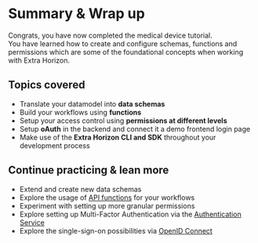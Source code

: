 # Summary & Wrap up

Congrats, you have now completed the medical device tutorial. \
You have learned how to create and configure schemas, functions and permissions which are some of the foundational concepts when working with Extra Horizon.&#x20;

## Topics covered

* Translate your datamodel into **data schemas**
* Build your workflows using **functions**
* Setup your access control using **permissions at different levels**
* Setup **oAuth** in the backend and connect it a demo frontend login page
* Make use of the **Extra Horizon CLI and SDK** throughout your development process

## Continue practicing & lean more

* Extend and create new data schemas
* Explore the usage of [API functions](https://docs.extrahorizon.com/extrahorizon/services/automation/task-service/api-functions) for your workflows
* Experiment with setting up more granular permissions
* Explore setting up Multi-Factor Authentication via the [Authentication Service](https://docs.extrahorizon.com/extrahorizon/services/access-management/auth-service/mfa)
* Explore the single-sign-on possibilities via [OpenID Connect](https://docs.extrahorizon.com/extrahorizon/services/access-management/auth-service/open-id-connect)

